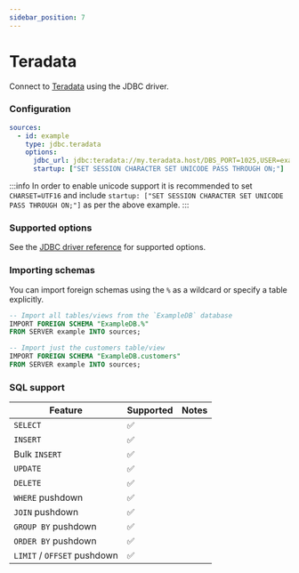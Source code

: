 ```yaml
---
sidebar_position: 7
---
```


# Teradata

Connect to [Teradata](https://www.teradata.com/) using the JDBC driver.

### Configuration

```yaml
sources:
  - id: example
    type: jdbc.teradata
    options:
      jdbc_url: jdbc:teradata://my.teradata.host/DBS_PORT=1025,USER=example_user,PASSWORD=example_password,CHARSET=UTF16
      startup: ["SET SESSION CHARACTER SET UNICODE PASS THROUGH ON;"]
```

:::info
In order to enable unicode support it is recommended to set `CHARSET=UTF16` and include 
`startup: ["SET SESSION CHARACTER SET UNICODE PASS THROUGH ON;"]` as per the above example.
:::

### Supported options

See the [JDBC driver reference](https://teradata-docs.s3.amazonaws.com/doc/connectivity/jdbc/reference/current/frameset.html) for supported options.

### Importing schemas

You can import foreign schemas using the `%` as a wildcard or specify a table explicitly.

```sql
-- Import all tables/views from the `ExampleDB` database
IMPORT FOREIGN SCHEMA "ExampleDB.%"
FROM SERVER example INTO sources;

-- Import just the customers table/view
IMPORT FOREIGN SCHEMA "ExampleDB.customers"
FROM SERVER example INTO sources;
```

### SQL support

| Feature                     | Supported | Notes |
| --------------------------- | --------- | ----- |
| `SELECT`                    | ✅        |       |
| `INSERT`                    | ✅        |       |
| Bulk `INSERT`               | ✅        |       |
| `UPDATE`                    | ✅        |       |
| `DELETE`                    | ✅        |       |
| `WHERE` pushdown            | ✅        |       |
| `JOIN` pushdown             | ✅        |       |
| `GROUP BY` pushdown         | ✅        |       |
| `ORDER BY` pushdown         | ✅        |       |
| `LIMIT` / `OFFSET` pushdown | ✅        |       |
